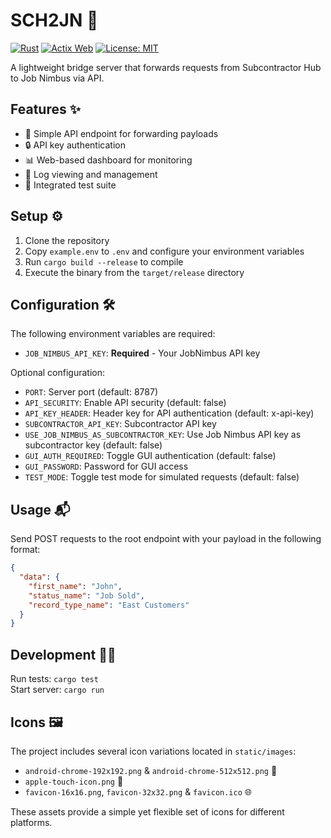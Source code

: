 # SCH2JN 🚀

[![Rust](https://img.shields.io/badge/rust-stable-brightgreen.svg)](https://www.rust-lang.org/)
[![Actix Web](https://img.shields.io/badge/actix--web-4.0-blue.svg)](https://actix.rs/)
[![License: MIT](https://img.shields.io/badge/License-MIT-yellow.svg)](https://opensource.org/licenses/MIT)

A lightweight bridge server that forwards requests from Subcontractor Hub to Job Nimbus via API.

## Features ✨

- 🔄 Simple API endpoint for forwarding payloads
- 🔒 API key authentication
- 📊 Web-based dashboard for monitoring
- 📝 Log viewing and management
- 🧪 Integrated test suite

## Setup ⚙️

1. Clone the repository
2. Copy `example.env` to `.env` and configure your environment variables
3. Run `cargo build --release` to compile
4. Execute the binary from the `target/release` directory

## Configuration 🛠️

The following environment variables are required:

- `JOB_NIMBUS_API_KEY`: **Required** - Your JobNimbus API key

Optional configuration:

- `PORT`: Server port (default: 8787)
- `API_SECURITY`: Enable API security (default: false)
- `API_KEY_HEADER`: Header key for API authentication (default: x-api-key)
- `SUBCONTRACTOR_API_KEY`: Subcontractor API key
- `USE_JOB_NIMBUS_AS_SUBCONTRACTOR_KEY`: Use Job Nimbus API key as subcontractor key (default: false)
- `GUI_AUTH_REQUIRED`: Toggle GUI authentication (default: false)
- `GUI_PASSWORD`: Password for GUI access
- `TEST_MODE`: Toggle test mode for simulated requests (default: false)

## Usage 📬

Send POST requests to the root endpoint with your payload in the following format:

```json
{
  "data": {
    "first_name": "John",
    "status_name": "Job Sold",
    "record_type_name": "East Customers"
  }
}
```

## Development 👩‍💻

Run tests: `cargo test`  
Start server: `cargo run`

## Icons 🖼️

The project includes several icon variations located in `static/images`:

- `android-chrome-192x192.png` & `android-chrome-512x512.png` 📱
- `apple-touch-icon.png` 🍎
- `favicon-16x16.png`, `favicon-32x32.png` & `favicon.ico` 🌐

These assets provide a simple yet flexible set of icons for different platforms.
